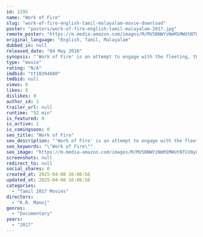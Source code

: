 ```yaml
---
id: 2295
name: "Work of Fire"
slug: "work-of-fire-english-tamil-malayalam-movie-download"
poster: "posters/work-of-fire-english-tamil-malayalam-2017.jpg"
remote_poster: "https://m.media-amazon.com/images/M/MV5BNWYzNmM1MWUtNTU1Ny00YWNhLWE1NjctYjBkOTEzNTQ0NDJjXkEyXkFqcGdeQXVyMjQ5NTQwNTM@._V1_SX300.jpg"
original_language: "English, Tamil, Malayalam"
dubbed_in: null
released_date: "04 May 2018"
synopsis: "'Work of Fire' is an attempt to engage with the fleeting, the transient and the ephemeral through fireworks."
type: "movie"
rating: "N/A"
imdbid: "tt10394880"
tmdbid: null
views: 0
likes: 0
dislikes: 0
author_id: 1
trailer_url: null
runtime: "52 min"
is_featured: 0
is_active: 1
is_comingsoon: 0
seo_title: "Work of Fire"
seo_description: "'Work of Fire' is an attempt to engage with the fleeting, the transient and the ephemeral through fireworks."
seo_keywords: "\"Work of Fire\""
seo_image: "https://m.media-amazon.com/images/M/MV5BNWYzNmM1MWUtNTU1Ny00YWNhLWE1NjctYjBkOTEzNTQ0NDJjXkEyXkFqcGdeQXVyMjQ5NTQwNTM@._V1_SX300.jpg"
screenshots: null
redirect_to: null
social_shares: 0
created_at: 2025-04-08 16:06:56
updated_at: 2025-04-08 16:06:56
categories:
  - "Tamil 2017 Movies"
directors:
  - "K.R. Manoj"
genres:
  - "Documentary"
years:
  - "2017"
---
```

